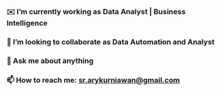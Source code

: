 ### ✉️ I’m currently working as Data Analyst | Business Intelligence 

### 👯 I’m looking to collaborate as Data Automation and Analyst

### 💬 Ask me about anything

### 📫 How to reach me: sr.arykurniawan@gmail.com
